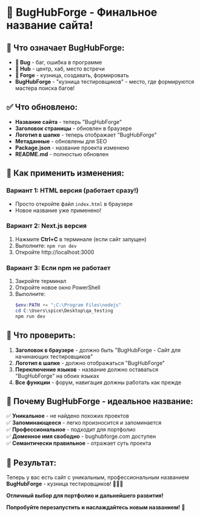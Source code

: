 # 🔨 BugHubForge - Финальное название сайта!

## 🎯 Что означает BugHubForge:

- **🐛 Bug** - баг, ошибка в программе
- **🏢 Hub** - центр, хаб, место встречи
- **🔨 Forge** - кузница, создавать, формировать
- **BugHubForge** - "кузница тестировщиков" - место, где формируются мастера поиска багов!

## ✅ Что обновлено:

- **Название сайта** - теперь "BugHubForge"
- **Заголовок страницы** - обновлен в браузере
- **Логотип в шапке** - теперь отображает "BugHubForge"
- **Метаданные** - обновлены для SEO
- **Package.json** - название проекта изменено
- **README.md** - полностью обновлен

## 🚀 Как применить изменения:

### Вариант 1: HTML версия (работает сразу!)
- Просто откройте файл `index.html` в браузере
- Новое название уже применено!

### Вариант 2: Next.js версия
1. Нажмите **Ctrl+C** в терминале (если сайт запущен)
2. Выполните: `npm run dev`
3. Откройте http://localhost:3000

### Вариант 3: Если npm не работает
1. Закройте терминал
2. Откройте новое окно PowerShell
3. Выполните:
   ```powershell
   $env:PATH += ";C:\Program Files\nodejs"
   cd C:\Users\spice\Desktop\qa_testing
   npm run dev
   ```

## 🧪 Что проверить:

1. **Заголовок в браузере** - должно быть "BugHubForge - Сайт для начинающих тестировщиков"
2. **Логотип в шапке** - должно отображаться "BugHubForge"
3. **Переключение языков** - название должно оставаться "BugHubForge" на обоих языках
4. **Все функции** - форум, навигация должны работать как прежде

## 🎨 Почему BugHubForge - идеальное название:

✅ **Уникальное** - не найдено похожих проектов  
✅ **Запоминающееся** - легко произносится и запоминается  
✅ **Профессиональное** - подходит для портфолио  
✅ **Доменное имя свободно** - bughubforge.com доступен  
✅ **Семантически правильное** - отражает суть проекта  

## 🎯 Результат:

Теперь у вас есть сайт с уникальным, профессиональным названием **BugHubForge** - кузница тестировщиков! 🔨🐛✨

**Отличный выбор для портфолио и дальнейшего развития!**

**Попробуйте перезапустить и наслаждайтесь новым названием!** 🚀 